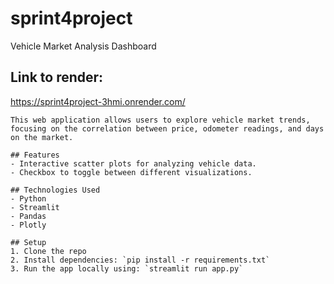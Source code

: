 # sprint4project
 Vehicle Market Analysis Dashboard

## Link to render:
https://sprint4project-3hmi.onrender.com/

    This web application allows users to explore vehicle market trends, focusing on the correlation between price, odometer readings, and days on the market.

    ## Features
    - Interactive scatter plots for analyzing vehicle data.
    - Checkbox to toggle between different visualizations.

    ## Technologies Used
    - Python
    - Streamlit
    - Pandas
    - Plotly

    ## Setup
    1. Clone the repo
    2. Install dependencies: `pip install -r requirements.txt`
    3. Run the app locally using: `streamlit run app.py`